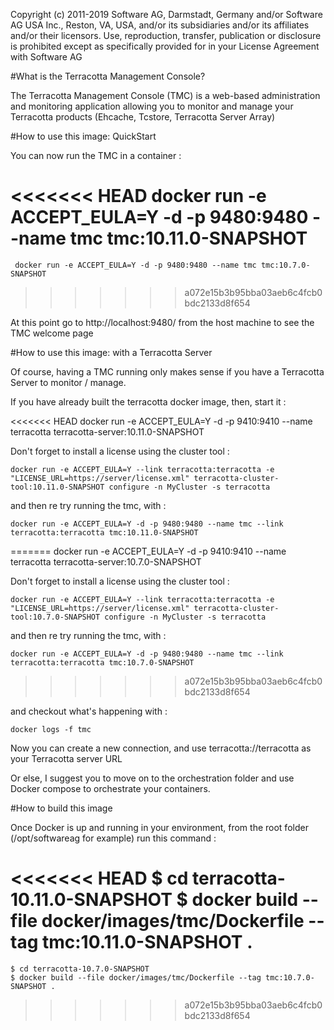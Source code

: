 Copyright (c) 2011-2019 Software AG, Darmstadt, Germany and/or Software AG USA Inc., Reston, VA, USA, and/or its subsidiaries and/or its affiliates and/or their licensors.
Use, reproduction, transfer, publication or disclosure is prohibited except as specifically provided for in your License Agreement with Software AG

#What is the Terracotta Management Console?

The Terracotta Management Console (TMC) is a web-based administration and monitoring application allowing you to monitor and manage your Terracotta products (Ehcache, Tcstore, Terracotta Server Array)

#How to use this image: QuickStart

You can now run the TMC in a container :

<<<<<<< HEAD
     docker run -e ACCEPT_EULA=Y -d -p 9480:9480 --name tmc tmc:10.11.0-SNAPSHOT
=======
     docker run -e ACCEPT_EULA=Y -d -p 9480:9480 --name tmc tmc:10.7.0-SNAPSHOT
>>>>>>> a072e15b3b95bba03aeb6c4fcb0bdc2133d8f654

At this point go to http://localhost:9480/ from the host machine to see the TMC welcome page

#How to use this image: with a Terracotta Server

Of course, having a TMC running only makes sense if you have a Terracotta Server to monitor / manage.

If you have already built the terracotta docker image, then, start it :

<<<<<<< HEAD
    docker run -e ACCEPT_EULA=Y -d -p 9410:9410 --name terracotta terracotta-server:10.11.0-SNAPSHOT

Don't forget to install a license using the cluster tool :

    docker run -e ACCEPT_EULA=Y --link terracotta:terracotta -e "LICENSE_URL=https://server/license.xml" terracotta-cluster-tool:10.11.0-SNAPSHOT configure -n MyCluster -s terracotta

and then re try running the tmc, with :

    docker run -e ACCEPT_EULA=Y -d -p 9480:9480 --name tmc --link terracotta:terracotta tmc:10.11.0-SNAPSHOT
=======
    docker run -e ACCEPT_EULA=Y -d -p 9410:9410 --name terracotta terracotta-server:10.7.0-SNAPSHOT

Don't forget to install a license using the cluster tool :

    docker run -e ACCEPT_EULA=Y --link terracotta:terracotta -e "LICENSE_URL=https://server/license.xml" terracotta-cluster-tool:10.7.0-SNAPSHOT configure -n MyCluster -s terracotta

and then re try running the tmc, with :

    docker run -e ACCEPT_EULA=Y -d -p 9480:9480 --name tmc --link terracotta:terracotta tmc:10.7.0-SNAPSHOT
>>>>>>> a072e15b3b95bba03aeb6c4fcb0bdc2133d8f654

and checkout what's happening with :

    docker logs -f tmc

Now you can create a new connection, and use terracotta://terracotta as your Terracotta server URL

Or else, I suggest you to move on to the orchestration folder and use Docker compose to orchestrate your containers.

#How to build this image

Once Docker is up and running in your environment, from the root folder (/opt/softwareag for example) run this command :

<<<<<<< HEAD
    $ cd terracotta-10.11.0-SNAPSHOT
    $ docker build --file docker/images/tmc/Dockerfile --tag tmc:10.11.0-SNAPSHOT .
=======
    $ cd terracotta-10.7.0-SNAPSHOT
    $ docker build --file docker/images/tmc/Dockerfile --tag tmc:10.7.0-SNAPSHOT .
>>>>>>> a072e15b3b95bba03aeb6c4fcb0bdc2133d8f654
